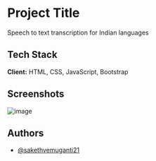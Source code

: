 
# Project Title
Speech to text transcription for 
Indian languages

## Tech Stack

**Client:** HTML, CSS, JavaScript, Bootstrap

## Screenshots

![image](https://github.com/sakethvemuganti21/JB_SIH_15_1456/assets/109582965/a7618bf4-fba9-4ace-8107-574c33117f48)


## Authors

- [@sakethvemuganti21](https://www.github.com/sakethvemuganti21)
